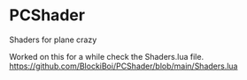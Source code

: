 # PCShader
Shaders for plane crazy

Worked on this for a while check the Shaders.lua file.
https://github.com/BlockiBoi/PCShader/blob/main/Shaders.lua
